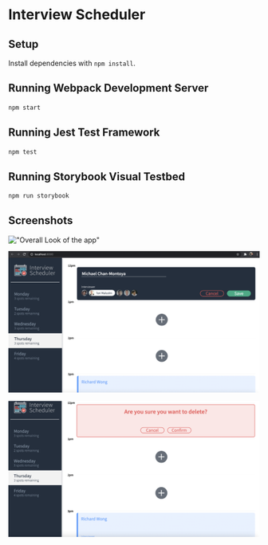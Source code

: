 # Interview Scheduler

## Setup

Install dependencies with `npm install`.

## Running Webpack Development Server

```sh
npm start
```

## Running Jest Test Framework

```sh
npm test
```

## Running Storybook Visual Testbed

```sh
npm run storybook
```

## Screenshots

!["Overall Look of the app"]("https://raw.githubusercontent.com/parniaa/Interview-Scheduler/master/docs/Screen%20Shot%202021-02-24%20at%208.33.05%20PM.png")

!["Saving an appointment"](https://raw.githubusercontent.com/parniaa/Interview-Scheduler/master/docs/Screen%20Shot%202021-02-24%20at%208.29.54%20PM.png)

!["Deleting an appointment"](https://raw.githubusercontent.com/parniaa/Interview-Scheduler/master/docs/Screen%20Shot%202021-02-24%20at%208.30.11%20PM.png)

